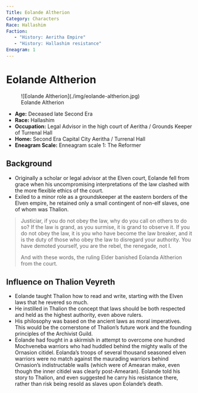 ```yaml
---
Title: Eolande Altherion
Category: Characters
Race: Hallashim
Faction: 
   - "History: Aeritha Empire"
   - "History: Hallashim resistance"
Eneagram: 1
---
```


# Eolande Altherion

<div class="wrap-right-img">
<figure class="pic-banner">
![Eolande Altherion](./img/eolande-altherion.jpg)
<figcaption>Eolande Altherion</figcaption>
</figure>
</div>


-   **Age:** Deceased late Second Era
-   **Race:** Hallashim
-   **Occupation:** Legal Advisor in the high court of Aeritha / Grounds Keeper of Turrenal Hall
-   **Home:** Second Era Capital City Aeritha / Turrenal Hall
-   **Eneagram Scale:** Enneagram scale 1: The Reformer


<a id="org5a083bc"></a>

## Background

-   Originally a scholar or legal advisor at the Elven court, Eolande fell from grace when his uncompromising interpretations of the law clashed with the more flexible ethics of the court.
-   Exiled to a minor role as a groundskeeper at the eastern borders of the Elven empire, he retained only a small contingent of non-elf slaves, one of whom was Thalion.

<blockquote>
Justiciar, if you do not obey the law, why do you call on others to do so? If 
the law is grand, as you surmise, it is grand to observe it. If you do not 
obey the law, it is you who have become the law breaker, and it is the duty of 
those who obey the law to disregard your authority. You have demoted yourself, 
you are the rebel, the renegade, not I.
    
And with these words, the ruling Elder banished Eolanda Altherion from the court.
</blockquote>

<a id="org572a7ea"></a>

## Influence on Thalion Veyreth

-   Eolande taught Thalion how to read and write, starting with the Elven laws that he revered so much.
-   He instilled in Thalion the concept that laws should be both respected and held as the highest authority, even above rulers.
-   His philosophy was based on the ancient laws as moral imperatives. This would be the cornerstone of Thalion&rsquo;s future work and the founding principles of the Archivist Guild.
-   Eolande had fought in a skirmish in attempt to overcome one hundred Mochveneba warriors who had huddled behind the mighty walls of the Ornasion citidel. Eolanda&rsquo;s troops of several thousand seasoned elven warriors were no match against the maurading warriors behind Ornasion&rsquo;s indistructable walls (which were of Amearan make, even though the inner citidel was clearly post-Amearan). Eolande told his story to Thalion, and even suggested he carry his resistance there, rather than risk being resold as slaves upon Eolande&rsquo;s death.

<br style="clear:both;" />

